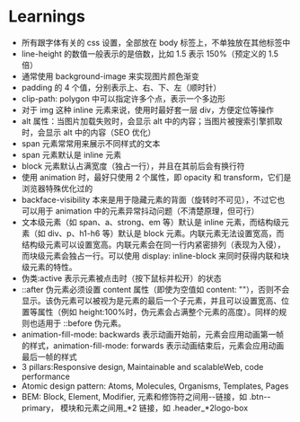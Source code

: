 # Learnings

-   所有跟字体有关的 css 设置，全部放在 body 标签上，不单独放在其他标签中
-   line-height 的数值一般表示的是倍数，比如 1.5 表示 150%（预定义的 1.5 倍）
-   通常使用 background-image 来实现图片颜色渐变
-   padding 的 4 个值，分别表示上、右、下、左（顺时针）
-   clip-path: polygon 中可以指定许多个点，表示一个多边形
-   对于 img 这种 inline 元素来说，使用时最好套一层 div，方便定位等操作
-   alt 属性：当图片加载失败时，会显示 alt 中的内容；当图片被搜索引擎抓取时，会显示 alt 中的内容（SEO 优化）
-   span 元素常常用来展示不同样式的文本
-   span 元素默认是 inline 元素
-   block 元素默认占满宽度（独占一行），并且在其前后会有换行符
-   使用 animation 时，最好只使用 2 个属性，即 opacity 和 transform，它们是浏览器特殊优化过的
-   backface-visibility 本来是用于隐藏元素的背面（旋转时不可见），不过它也可以用于 animation 中的元素异常抖动问题（不清楚原理，但可行）
-   文本级元素（如 span、a、strong、em 等）默认是 inline 元素，而结构级元素（如 div、p、h1-h6 等）默认是 block 元素。内联元素无法设置宽高，而结构级元素可以设置宽高。内联元素会在同一行内紧密排列（表现为入侵），而块级元素会独占一行。可以使用 display: inline-block 来同时获得内联和块级元素的特性。
-   伪类:active 表示元素被点击时（按下鼠标并松开）的状态
-   ::after 伪元素必须设置 content 属性（即使为空值如 content: ""），否则不会显示。该伪元素可以被视为是元素的最后一个子元素，并且可以设置宽高、位置等属性（例如 height:100%时，伪元素会占满整个元素的高度）。同样的规则也适用于 ::before 伪元素。
-   animation-fill-mode: backwards 表示动画开始前，元素会应用动画第一帧的样式，animation-fill-mode: forwards 表示动画结束后，元素会应用动画最后一帧的样式
-   3 pillars:Responsive design, Maintainable and scalableWeb, code performance
-   Atomic design pattern: Atoms, Molecules, Organisms, Templates, Pages
-   BEM: Block, Element, Modifier, 元素和修饰符之间用--链接，如 .btn--primary， 模块和元素之间用\_\*2 链接，如 .header\_\*2logo-box
